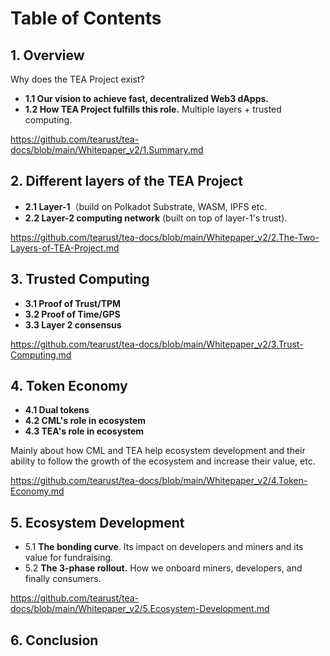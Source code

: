 # Table of Contents

## 1. Overview
Why does the TEA Project exist?

- **1.1 Our vision to achieve fast, decentralized Web3 dApps.**
- **1.2 How TEA Project fulfills this role.** Multiple layers + trusted computing.

https://github.com/tearust/tea-docs/blob/main/Whitepaper_v2/1.Summary.md

## 2. Different layers of the TEA Project

- **2.1 Layer-1**（build on Polkadot Substrate, WASM, IPFS etc.
- **2.2 Layer-2 computing network** (built on top of layer-1's trust).

https://github.com/tearust/tea-docs/blob/main/Whitepaper_v2/2.The-Two-Layers-of-TEA-Project.md

## 3. Trusted Computing

- **3.1 Proof of Trust/TPM**
- **3.2 Proof of Time/GPS**
- **3.3 Layer 2 consensus**

https://github.com/tearust/tea-docs/blob/main/Whitepaper_v2/3.Trust-Computing.md

## 4. Token Economy
- **4.1 Dual tokens**
- **4.2 CML's role in ecosystem**
- **4.3 TEA's role in ecosystem**

Mainly about how CML and TEA help ecosystem development and their ability to follow the growth of the ecosystem and increase their value, etc.

https://github.com/tearust/tea-docs/blob/main/Whitepaper_v2/4.Token-Economy.md

## 5. Ecosystem Development
- 5.1 **The bonding curve**. Its impact on developers and miners and its value for fundraising.
- 5.2 **The 3-phase rollout.** How we onboard miners, developers, and finally consumers.

https://github.com/tearust/tea-docs/blob/main/Whitepaper_v2/5.Ecosystem-Development.md

## 6. Conclusion
